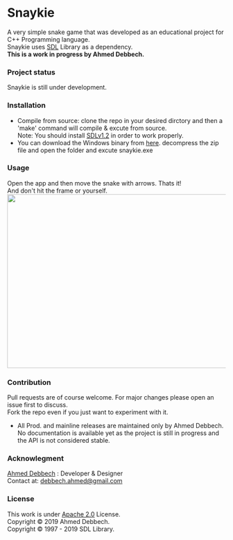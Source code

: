 # Snaykie
A very simple snake game that was developed as an educational project for C++ Programming language. \
Snaykie uses [SDL](https://www.libsdl.org/) Library as a dependency. \
<B> This is a work in progress by Ahmed Debbech. </B>
### Project status
Snaykie is still under development.
### Installation
* Compile from source: clone the repo in your desired dirctory and then a 'make' command will compile & excute from source. \
Note: You should install [SDLv1.2](https://www.libsdl.org/download-1.2.php) in order to work properly.
* You can download the Windows binary from [here](http://bit.ly/2r5SvPa).
decompress the zip file and open the folder and excute snaykie.exe
### Usage
Open the app and then move the snake with arrows. Thats it! \
And don't hit the frame or yourself. \
<img src="https://media.giphy.com/media/TGv7KLxuyD9FehhqmF/giphy.gif" width="800" height="400" />
### Contribution
Pull requests are of course welcome. For major changes please open an issue first to discuss. \
Fork the repo even if you just want to experiment with it.
* All Prod. and mainline releases are maintained only by Ahmed Debbech. \
No documentation is available yet as the project is still in progress and the API is not considered stable.
### Acknowlegment
[Ahmed Debbech](https://twitter.com/AhmedDebb) : Developer & Designer\
Contact at: debbech.ahmed@gmail.com
### License
This work is under [Apache 2.0](https://www.apache.org/licenses/LICENSE-2.0) License. \
Copyright © 2019 Ahmed Debbech. \
Copyright © 1997 - 2019 SDL Library.
